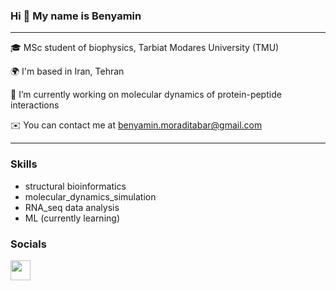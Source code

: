 ### Hi 👋 My name is Benyamin 

<hr>

🎓  MSc student of biophysics, Tarbiat Modares University (TMU)

🌍  I'm based in Iran, Tehran

🔭  I’m currently working on molecular dynamics of protein-peptide interactions

✉️  You can contact me at benyamin.moraditabar@gmail.com

<hr>

### Skills
* structural bioinformatics
* molecular_dynamics_simulation
* RNA_seq data analysis
* ML (currently learning)

### Socials
<a href="https://www.linkedin.com/in/benyamin-moraditabar" target="_blank" rel="noreferrer"><img src="https://raw.githubusercontent.com/danielcranney/readme-generator/main/public/icons/socials/linkedin.svg" width="32" height="32" /></a>
